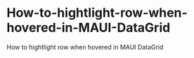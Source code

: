 # How-to-hightlight-row-when-hovered-in-MAUI-DataGrid
How to hightlight row when hovered in MAUI DataGrid
